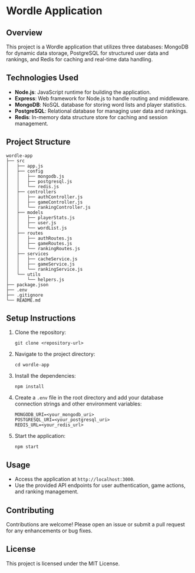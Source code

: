 # Wordle Application

## Overview
This project is a Wordle application that utilizes three databases: MongoDB for dynamic data storage, PostgreSQL for structured user data and rankings, and Redis for caching and real-time data handling.

## Technologies Used
- **Node.js**: JavaScript runtime for building the application.
- **Express**: Web framework for Node.js to handle routing and middleware.
- **MongoDB**: NoSQL database for storing word lists and player statistics.
- **PostgreSQL**: Relational database for managing user data and rankings.
- **Redis**: In-memory data structure store for caching and session management.

## Project Structure
```
wordle-app
├── src
│   ├── app.js
│   ├── config
│   │   ├── mongodb.js
│   │   ├── postgresql.js
│   │   └── redis.js
│   ├── controllers
│   │   ├── authController.js
│   │   ├── gameController.js
│   │   └── rankingController.js
│   ├── models
│   │   ├── playerStats.js
│   │   ├── user.js
│   │   └── wordList.js
│   ├── routes
│   │   ├── authRoutes.js
│   │   ├── gameRoutes.js
│   │   └── rankingRoutes.js
│   ├── services
│   │   ├── cacheService.js
│   │   ├── gameService.js
│   │   └── rankingService.js
│   └── utils
│       └── helpers.js
├── package.json
├── .env
├── .gitignore
└── README.md
```

## Setup Instructions
1. Clone the repository:
   ```
   git clone <repository-url>
   ```
2. Navigate to the project directory:
   ```
   cd wordle-app
   ```
3. Install the dependencies:
   ```
   npm install
   ```
4. Create a `.env` file in the root directory and add your database connection strings and other environment variables:
   ```
   MONGODB_URI=<your_mongodb_uri>
   POSTGRESQL_URI=<your_postgresql_uri>
   REDIS_URL=<your_redis_url>
   ```
5. Start the application:
   ```
   npm start
   ```

## Usage
- Access the application at `http://localhost:3000`.
- Use the provided API endpoints for user authentication, game actions, and ranking management.

## Contributing
Contributions are welcome! Please open an issue or submit a pull request for any enhancements or bug fixes.

## License
This project is licensed under the MIT License.